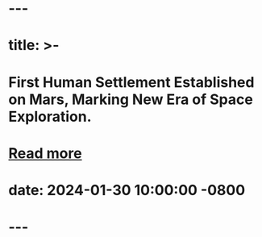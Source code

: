 # ---
# title: >-
#     First Human Settlement Established on Mars, Marking New Era of Space Exploration.
#     <a href="https://google.com" target="_blank">Read more <i class="fas fa-angle-double-right"></i></a>
# date: 2024-01-30 10:00:00 -0800
# ---